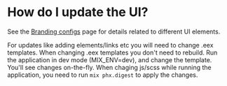 # How do I update the UI?

See the [Branding configs](../configuration-options/branding-configs.md) page for details related to different UI elements.&#x20;

For updates like adding elements/links etc you will need to change .eex templates. When changing .eex templates you don't need to rebuild. Run the application in dev mode (MIX\_ENV=dev), and change the template. You'll see changes on-the-fly. When chaging js/scss while running the application, you need to run `mix phx.digest` to apply the changes.
